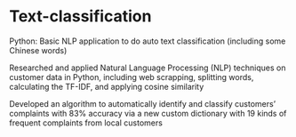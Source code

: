 # Text-classification
Python: Basic NLP application to do auto text classification (including some Chinese words)


Researched and applied Natural Language Processing (NLP) techniques on customer data in Python, including web scrapping, splitting words, calculating the TF-IDF, and applying cosine similarity

Developed an algorithm to automatically identify and classify customers’ complaints with 83% accuracy via a new custom dictionary with 19 kinds of frequent complaints from local customers
